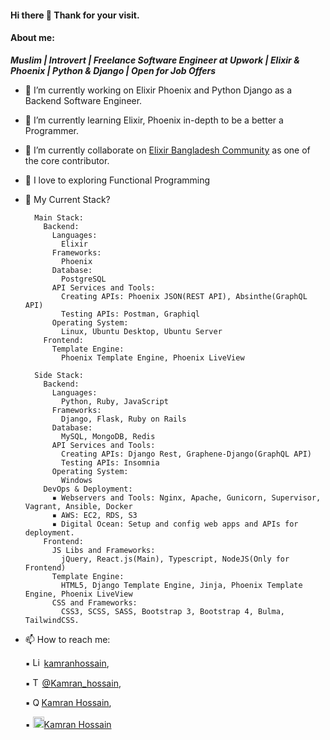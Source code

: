 #### Hi there 👋 Thank for your visit.

<!--
**kamranhossain/kamranhossain** is a ✨ _special_ ✨ repository because its `README.md` (this file) appears on your GitHub profile.

Here are some ideas to get you started:
-->

#### About me:

**_Muslim | Introvert | Freelance Software Engineer at Upwork | Elixir & Phoenix | Python & Django | Open for Job Offers_**

- 🔭 I’m currently working on Elixir Phoenix and Python Django as a Backend Software Engineer.
- 🌱 I’m currently learning Elixir, Phoenix in-depth to be a better a Programmer.
- 👯 I’m currently collaborate on [Elixir Bangladesh Community](https://github.com/ElixirBangladesh) as one of the core contributor.
- :heartbeat: I love to exploring Functional Programming
- 🤔 My Current Stack?

  ```
    Main Stack:
      Backend:
        Languages:
          Elixir
        Frameworks:
          Phoenix
        Database:
          PostgreSQL
        API Services and Tools:
          Creating APIs: Phoenix JSON(REST API), Absinthe(GraphQL API)
          Testing APIs: Postman, Graphiql
        Operating System:
          Linux, Ubuntu Desktop, Ubuntu Server
      Frontend:
        Template Engine:
          Phoenix Template Engine, Phoenix LiveView

    Side Stack:
      Backend:
        Languages:
          Python, Ruby, JavaScript
        Frameworks:
          Django, Flask, Ruby on Rails
        Database:
          MySQL, MongoDB, Redis
        API Services and Tools:
          Creating APIs: Django Rest, Graphene-Django(GraphQL API)
          Testing APIs: Insomnia
        Operating System:
          Windows
      DevOps & Deployment:
        ▪ Webservers and Tools: Nginx, Apache, Gunicorn, Supervisor, Vagrant, Ansible, Docker
        ▪ AWS: EC2, RDS, S3
        ▪ Digital Ocean: Setup and config web apps and APIs for deployment.
      Frontend:
        JS Libs and Frameworks:
          jQuery, React.js(Main), Typescript, NodeJS(Only for Frontend)
        Template Engine:
          HTML5, Django Template Engine, Jinja, Phoenix Template Engine, Phoenix LiveView
        CSS and Frameworks:
          CSS3, SCSS, SASS, Bootstrap 3, Bootstrap 4, Bulma, TailwindCSS.
  ```

- 📫 How to reach me:

  ▪ <img src="https://image.flaticon.com/icons/svg/174/174857.svg" alt="LinkedIn Profile: " width="14" height="15"/> [kamranhossain](https://www.linkedin.com/in/kamran-hossain),

  ▪ <img src="https://upload.wikimedia.org/wikipedia/fr/thumb/c/c8/Twitter_Bird.svg/1259px-Twitter_Bird.svg.png" alt="Twitter Profile: " width="15" height="15"/>[@Kamran_hossain](https://twitter.com/Kamran_hossain),

  ▪ <img src="https://image.flaticon.com/icons/svg/174/174865.svg" alt="Quora Profile: " width="14" height="14"/>[Kamran Hossain](https://www.quora.com/profile/Kamran-Hossain-7),

  ▪ <img src="https://cdn.sstatic.net/Sites/stackoverflow/company/img/logos/so/so-icon.png?v=c78bd457575a" alt="StackOverflow Profile: " width="18" height="18"/>[Kamran Hossain](https://stackoverflow.com/users/7554363/kamran-hossain)
